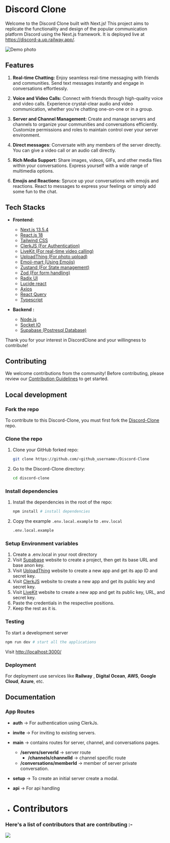 # Discord Clone

Welcome to the Discord Clone built with Next.js! This project aims to replicate the functionality and design of the popular communication platform Discord using the Next.js framework. It is deployed live at https://discord-a.up.railway.app/.

![Demo photo](https://utfs.io/f/ff27ddb0-dadb-426a-b064-72d8dd3b85df-w4d8p.png)

## Features

1. **Real-time Chatting:** Enjoy seamless real-time messaging with friends and communities. Send text messages instantly and engage in conversations effortlessly.

2. **Voice and Video Calls:** Connect with friends through high-quality voice and video calls. Experience crystal-clear audio and video communication, whether you're chatting one-on-one or in a group.

3. **Server and Channel Management:** Create and manage servers and channels to organize your communities and conversations efficiently. Customize permissions and roles to maintain control over your server environment.
4. **Direct messages**: Conversate with any members of the server directly. You can give a video call or an audio call directly.

5. **Rich Media Support:** Share images, videos, GIFs, and other media files within your conversations. Express yourself with a wide range of multimedia options.

6. **Emojis and Reactions:** Spruce up your conversations with emojis and reactions. React to messages to express your feelings or simply add some fun to the chat.

## Tech Stacks

- **Frontend:**

  - [Next.js 13.5.4](https://nextjs.org/)
  - [React.js 18](https://react.dev/)
  - [Tailwind CSS](https://tailwindcss.com/)
  - [ClerkJS (For Authentication)](https://clerk.com/docs/references/javascript/overview)
  - [LiveKit (For real-time video calling)](https://livekit.io/)
  - [UploadThing (For photo upload)](https://uploadthing.com/dashboard)
  - [Emoji-mart (Using Emojis)](https://www.npmjs.com/package/emoji-mart)
  - [Zustand (For State management)](https://www.npmjs.com/package/zustand)
  - [Zod (For form handling)](https://www.npmjs.com/package/zod)
  - [Radix UI](https://www.radix-ui.com/)
  - [Lucide react](https://lucide.dev/guide/packages/lucide-react)
  - [Axios](https://www.npmjs.com/package/axios)
  - [React Query](https://www.npmjs.com/package/@tanstack/react-query)
  - [Typescript](https://www.npmjs.com/package/typescript)

- **Backend :**
  - [Node.js](https://nodejs.org/docs/latest/api/) 
  - [Socket IO](https://socket.io/docs/v4/)
  - [Supabase (Postresql Database)](https://supabase.com/dashboard/)

Thank you for your interest in DiscordClone and your willingness to contribute!

## Contributing

We welcome contributions from the community! Before contributing, please review our [Contribution Guidelines](./Contributing.md) to get started.

## Local development

### Fork the repo

To contribute to this Discord-Clone, you must first fork the [Discord-Clone](https://github.com/Yeasir0032/Discord-Clone) repo.

### Clone the repo

1. Clone your GitHub forked repo:

   ```sh
   git clone https://github.com/<github_username>/Discord-Clone
   ```

2. Go to the Discord-Clone directory:
   ```sh
   cd discord-clone
   ```

### Install dependencies

1. Install the dependencies in the root of the repo:

   ```sh
   npm install # install dependencies
   ```

2. Copy the example `.env.local.example` to `.env.local`

   ```sh
   .env.local.example
   ```

### Setup Environment variables

1. Create a .env.local in your root directory
2. Visit [Supabase](https://supabase.com/dashboard/) website to create a project, then get its base URL and base anon key.
3. Visit [UploadThing](https://uploadthing.com/dashboard) website to create a new app and get its app ID and secret key.
4. Visit [ClerkJS](https://clerk.com/docs/references/javascript/overview) website to create a new app and get its public key and secret key.
5. Visit [LiveKit](https://livekit.io/) website to create a new app and get its public key, URL, and secret key.
6. Paste the credentials in the respective positions.
7. Keep the rest as it is.

### Testing

To start a development server

```sh
npm run dev # start all the applications
```

Visit [http://localhost:3000/](http://localhost:3000/)

### Deployment

For deployment use services like **Railway** , **Digital Ocean**, **AWS**, **Google Cloud**, **Azure**, etc.

## Documentation

### App Routes

- **auth** -> For authentication using ClerkJs.
- **invite** -> For inviting to existing servers.
- **main** -> contains routes for server, channel, and conversations pages.
  - **/servers/serverId** -> server route
    - **/channels/channelId** -> channel specific route
  - **/conversations/memberId** -> member of server private conversation.
- **setup** -> To create an initial server create a modal.
- **api** -> For api handling

- # Contributors
 ### Here's a list of contributors that are contributing :-

<a href="https://github.com/Yeasir0032/Discord-Clone/graphs/contributors">
  <img src="https://contrib.rocks/image?repo=Yeasir0032/Discord-Clone" />
</a>


